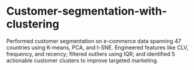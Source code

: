 # Customer-segmentation-with-clustering
Performed customer segmentation on e-commerce data spanning 47 countries using K-means, PCA, and t-SNE. Engineered features like CLV, frequency, and recency; filtered outliers using IQR; and identified 5 actionable customer clusters to improve targeted marketing.
